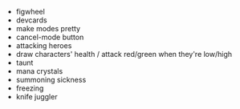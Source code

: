 * figwheel
* devcards
* make modes pretty
* cancel-mode button
* attacking heroes
* draw characters' health / attack red/green when they're low/high
* taunt
* mana crystals
* summoning sickness
* freezing
* knife juggler
